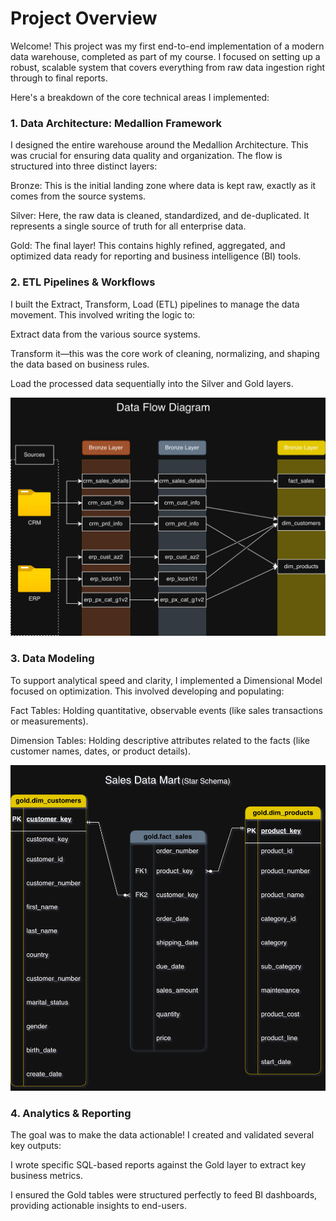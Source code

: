 # Project Overview

Welcome! This project was my first end-to-end implementation of a modern data warehouse, completed as part of my course. I focused on setting up a robust, scalable system that covers everything from raw data ingestion right through to final reports.

Here's a breakdown of the core technical areas I implemented:

### 1. Data Architecture: Medallion Framework

I designed the entire warehouse around the Medallion Architecture. This was crucial for ensuring data quality and organization. The flow is structured into three distinct layers:

Bronze: This is the initial landing zone where data is kept raw, exactly as it comes from the source systems.

Silver: Here, the raw data is cleaned, standardized, and de-duplicated. It represents a single source of truth for all enterprise data.

Gold: The final layer! This contains highly refined, aggregated, and optimized data ready for reporting and business intelligence (BI) tools.

### 2. ETL Pipelines & Workflows

I built the Extract, Transform, Load (ETL) pipelines to manage the data movement. This involved writing the logic to:

Extract data from the various source systems.

Transform it—this was the core work of cleaning, normalizing, and shaping the data based on business rules.

Load the processed data sequentially into the Silver and Gold layers.

![data_diagram](docs/Data_Flow_Diagram.drawio.png)

### 3. Data Modeling

To support analytical speed and clarity, I implemented a Dimensional Model focused on optimization. This involved developing and populating:

Fact Tables: Holding quantitative, observable events (like sales transactions or measurements).

Dimension Tables: Holding descriptive attributes related to the facts (like customer names, dates, or product details).

![Data_model](docs/STAR_SCHEMA_Data_model.drawio.png)

### 4. Analytics & Reporting

The goal was to make the data actionable! I created and validated several key outputs:

I wrote specific SQL-based reports against the Gold layer to extract key business metrics.

I ensured the Gold tables were structured perfectly to feed BI dashboards, providing actionable insights to end-users.
